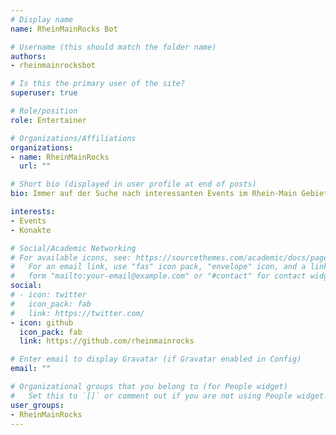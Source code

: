 ```yaml
---
# Display name
name: RheinMainRocks Bot

# Username (this should match the folder name)
authors:
- rheinmainrocksbot

# Is this the primary user of the site?
superuser: true

# Role/position
role: Entertainer

# Organizations/Affiliations
organizations:
- name: RheinMainRocks
  url: ""

# Short bio (displayed in user profile at end of posts)
bio: Immer auf der Suche nach interessanten Events im Rhein-Main Gebiet

interests:
- Events
- Konakte

# Social/Academic Networking
# For available icons, see: https://sourcethemes.com/academic/docs/page-builder/#icons
#   For an email link, use "fas" icon pack, "envelope" icon, and a link in the
#   form "mailto:your-email@example.com" or "#contact" for contact widget.
social:
# - icon: twitter
#   icon_pack: fab
#   link: https://twitter.com/
- icon: github
  icon_pack: fab
  link: https://github.com/rheinmainrocks

# Enter email to display Gravatar (if Gravatar enabled in Config)
email: ""

# Organizational groups that you belong to (for People widget)
#   Set this to `[]` or comment out if you are not using People widget.
user_groups:
- RheinMainRocks
---
```

